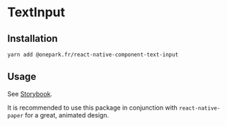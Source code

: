 # TextInput

## Installation

```bash
yarn add @onepark.fr/react-native-component-text-input
```

## Usage

See [Storybook](../../stories/TextInput.stories.js).

It is recommended to use this package in conjunction with `react-native-paper` for a great, animated design.

